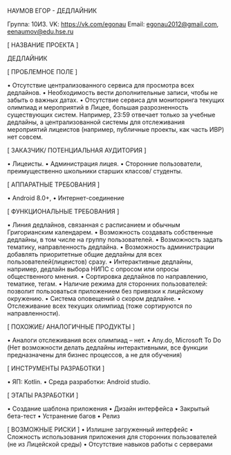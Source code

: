 НАУМОВ ЕГОР - ДЕДЛАЙНИК

Группа: 10И3.
VK: https://vk.com/egonau
Email: egonau2012@gmail.com, 
			 eenaumov@edu.hse.ru


[ НАЗВАНИЕ ПРОЕКТА ]

ДЕДЛАЙНИК

[ ПРОБЛЕМНОЕ ПОЛЕ ]

•	Отсутствие централизованного сервиса для просмотра всех дедлайнов.
•	Необходимость вести дополнительные записи, чтобы не забыть о важных датах.
•	Отсутствие сервиса для мониторинга текущих олимпиад и мероприятий в Лицее, большая разрозненность существующих систем. Например, 23:59 отвечает только за учебные дедлайны, а централизованной системы для отслеживания мероприятий лицеистов (например, публичные проекты, как часть ИВР) нет совсем.

[ ЗАКАЗЧИК/ ПОТЕНЦИАЛЬНАЯ АУДИТОРИЯ ]

•	Лицеисты.
•	Администрация лицея.
•	Сторонние пользователи, преимущественно школьники старших классов/ студенты.

[ АППАРАТНЫЕ ТРЕБОВАНИЯ ]

•	Android 8.0+, 
•	Интернет-соединение

[ ФУНКЦИОНАЛЬНЫЕ ТРЕБОВАНИЯ ]

•	Линия дедлайнов, связанная с расписанием и обычным Григорианским календарем.
•	Возможность создавать собственные дедлайны, в том числе на группу пользователей.
•	Возможность задать тематику, направленность дедлайна.
•	Возможность администрации добавлять приоритетные общие дедлайны для всех пользователей(лицеистов) сразу.
•	Интерактивные дедлайны, например, дедлайн выбора НИПС с опросом или опросы общественного мнения.
•	Сортировка дедлайнов по направлению, тематике, тегам.
•	Наличие режима для сторонних пользователей: позволит пользоваться приложением без привязки к лицейскому окружению.
•	Система оповещений о скором дедлайне.
•	Отслеживание всех текущих олимпиад (тоже сортируются по направленности).

[ ПОХОЖИЕ/ АНАЛОГИЧНЫЕ ПРОДУКТЫ ]

•	Аналоги отслеживания всех олимпиад – нет.
•	Any.do, Microsoft To Do (Нет возможности делать дедлайны интерактивными, все функции предназначены для бизнес процессов, а не для обучения)

[ ИНСТРУМЕНТЫ РАЗРАБОТКИ ]

•	ЯП: Kotlin.
•	Среда разработки: Android studio.

[ ЭТАПЫ РАЗРАБОТКИ ]

•	Создание шаблона приложения
•	Дизайн интерфейса
•	Закрытый бета-тест 
•	Устранение багов
•	Релиз

[ ВОЗМОЖНЫЕ РИСКИ ]
•	Излишне загруженный интерфейс
•	Сложность использования приложения для сторонних пользователей (не из Лицейской среды)
•	Отсутствие навыков работы с серверами

